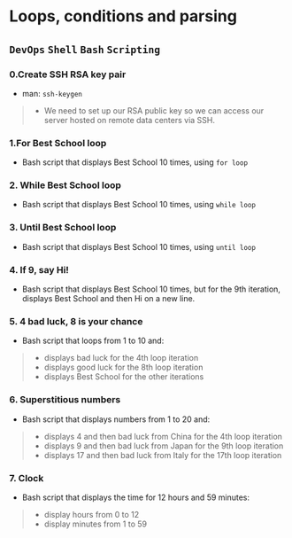 # Loops, conditions and parsing

## `DevOps` `Shell` `Bash` `Scripting`

### 0.Create SSH RSA key pair
* man: `ssh-keygen`

> - We need to set up our RSA public key so we can access our server hosted on remote data centers via SSH.

### 1.For Best School loop
* Bash script that displays Best School 10 times, using `for loop`

### 2. While Best School loop
* Bash script that displays Best School 10 times, using `while loop`

### 3. Until Best School loop
* Bash script that displays Best School 10 times, using `until loop`

### 4. If 9, say Hi!
* Bash script that displays Best School 10 times, but for the 9th iteration, displays Best School and then Hi on a new line.

### 5. 4 bad luck, 8 is your chance
* Bash script that loops from 1 to 10 and:

> - displays bad luck for the 4th loop iteration
> - displays good luck for the 8th loop iteration
> - displays Best School for the other iterations

### 6. Superstitious numbers
* Bash script that displays numbers from 1 to 20 and:

> - displays 4 and then bad luck from China for the 4th loop iteration
> - displays 9 and then bad luck from Japan for the 9th loop iteration
> - displays 17 and then bad luck from Italy for the 17th loop iteration

### 7. Clock
* Bash script that displays the time for 12 hours and 59 minutes:

> - display hours from 0 to 12
> - display minutes from 1 to 59
